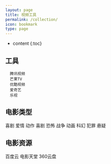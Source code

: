 ```yaml
---
layout: page
title: 视频工具
permalink: /collection/
icon: bookmark
type: page
---
```


* content
{:toc}

## 工具
```
  腾讯视频
  芒果TV
  优酷视频
  爱奇艺
  乐视
  ```

## 电影类型
 喜剧
 爱情
 动作
 喜剧
 恐怖
 战争
 动画
 科幻
 犯罪
 悬疑
 
## 电影资源
 百度云
 电影天堂
 360云盘


